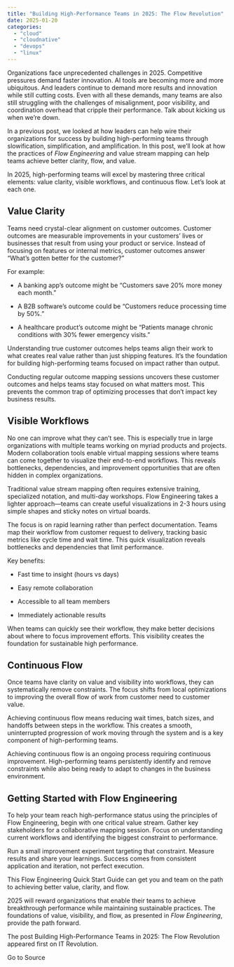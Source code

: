 ```yaml
---
title: "Building High-Performance Teams in 2025: The Flow Revolution"
date: 2025-01-20
categories: 
  - "cloud"
  - "cloudnative"
  - "devops"
  - "linux"
---
```


Organizations face unprecedented challenges in 2025. Competitive pressures demand faster innovation. AI tools are becoming more and more ubiquitous. And leaders continue to demand more results and innovation while still cutting costs. Even with all these demands, many teams are also still struggling with the challenges of misalignment, poor visibility, and coordination overhead that cripple their performance. Talk about kicking us when we’re down.

In a previous post, we looked at how leaders can help wire their organizations for success by building high-performing teams through slowification, simplification, and amplification. In this post, we’ll look at how the practices of _Flow Engineering_ and value stream mapping can help teams achieve better clarity, flow, and value.

In 2025, high-performing teams will excel by mastering three critical elements: value clarity, visible workflows, and continuous flow. Let’s look at each one.

## Value Clarity

Teams need crystal-clear alignment on customer outcomes. Customer outcomes are measurable improvements in your customers’ lives or businesses that result from using your product or service. Instead of focusing on features or internal metrics, customer outcomes answer “What’s gotten better for the customer?”

For example:

- A banking app’s outcome might be “Customers save 20% more money each month.”

- A B2B software’s outcome could be “Customers reduce processing time by 50%.”

- A healthcare product’s outcome might be “Patients manage chronic conditions with 30% fewer emergency visits.”

Understanding true customer outcomes helps teams align their work to what creates real value rather than just shipping features. It’s the foundation for building high-performing teams focused on impact rather than output.

Conducting regular outcome mapping sessions uncovers these customer outcomes and helps teams stay focused on what matters most. This prevents the common trap of optimizing processes that don’t impact key business results.

## Visible Workflows 

No one can improve what they can’t see. This is especially true in large organizations with multiple teams working on myriad products and projects. Modern collaboration tools enable virtual mapping sessions where teams can come together to visualize their end-to-end workflows. This reveals bottlenecks, dependencies, and improvement opportunities that are often hidden in complex organizations.

Traditional value stream mapping often requires extensive training, specialized notation, and multi-day workshops. Flow Engineering takes a lighter approach—teams can create useful visualizations in 2-3 hours using simple shapes and sticky notes on virtual boards.

The focus is on rapid learning rather than perfect documentation. Teams map their workflow from customer request to delivery, tracking basic metrics like cycle time and wait time. This quick visualization reveals bottlenecks and dependencies that limit performance.

Key benefits:

- Fast time to insight (hours vs days)

- Easy remote collaboration

- Accessible to all team members

- Immediately actionable results

When teams can quickly see their workflow, they make better decisions about where to focus improvement efforts. This visibility creates the foundation for sustainable high performance.

## Continuous Flow

Once teams have clarity on value and visibility into workflows, they can systematically remove constraints. The focus shifts from local optimizations to improving the overall flow of work from customer need to customer value.

Achieving continuous flow means reducing wait times, batch sizes, and handoffs between steps in the workflow. This creates a smooth, uninterrupted progression of work moving through the system and is a key component of high-performing teams. 

Achieving continuous flow is an ongoing process requiring continuous improvement. High-performing teams persistently identify and remove constraints while also being ready to adapt to changes in the business environment. 

## Getting Started with Flow Engineering

To help your team reach high-performance status using the principles of Flow Engineering, begin with one critical value stream. Gather key stakeholders for a collaborative mapping session. Focus on understanding current workflows and identifying the biggest constraint to performance. 

Run a small improvement experiment targeting that constraint. Measure results and share your learnings. Success comes from consistent application and iteration, not perfect execution.

This Flow Engineering Quick Start Guide can get you and team on the path to achieving better value, clarity, and flow.

2025 will reward organizations that enable their teams to achieve breakthrough performance while maintaining sustainable practices. The foundations of value, visibility, and flow, as presented in _Flow Engineering_, provide the path forward.

The post Building High-Performance Teams in 2025: The Flow Revolution appeared first on IT Revolution.

Go to Source
